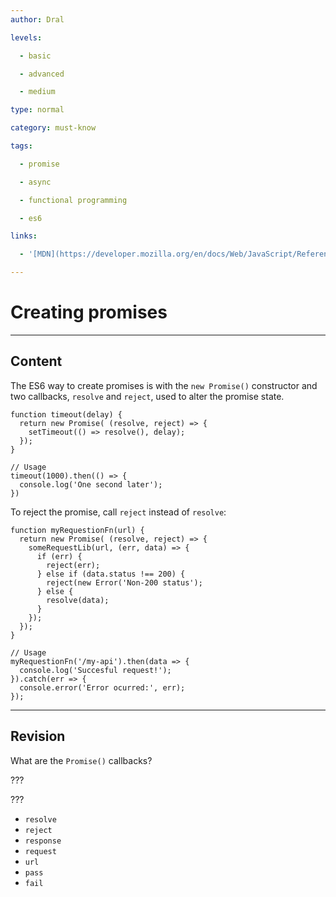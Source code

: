 ```yaml
---
author: Dral

levels:

  - basic

  - advanced

  - medium

type: normal

category: must-know

tags:

  - promise

  - async

  - functional programming

  - es6

links:

  - '[MDN](https://developer.mozilla.org/en/docs/Web/JavaScript/Reference/Global_Objects/Promise)'

---
```


# Creating promises

---
## Content

The ES6 way to create promises is with the `new Promise()` constructor and two callbacks, `resolve` and `reject`, used to alter the promise state.

```
function timeout(delay) {
  return new Promise( (resolve, reject) => {
    setTimeout(() => resolve(), delay);
  });
}

// Usage
timeout(1000).then(() => {
  console.log('One second later');
})
```

To reject the promise, call `reject` instead of `resolve`:

```
function myRequestionFn(url) {
  return new Promise( (resolve, reject) => {
    someRequestLib(url, (err, data) => {
      if (err) {
        reject(err);
      } else if (data.status !== 200) {
        reject(new Error('Non-200 status');
      } else {
        resolve(data);
      }
    });
  });
}

// Usage
myRequestionFn('/my-api').then(data => {
  console.log('Succesful request!');
}).catch(err => {
  console.error('Error ocurred:', err);
});
```

---
## Revision

What are the `Promise()` callbacks?

???

???

* `resolve`
* `reject`
* `response`
* `request`
* `url`
* `pass`
* `fail`

